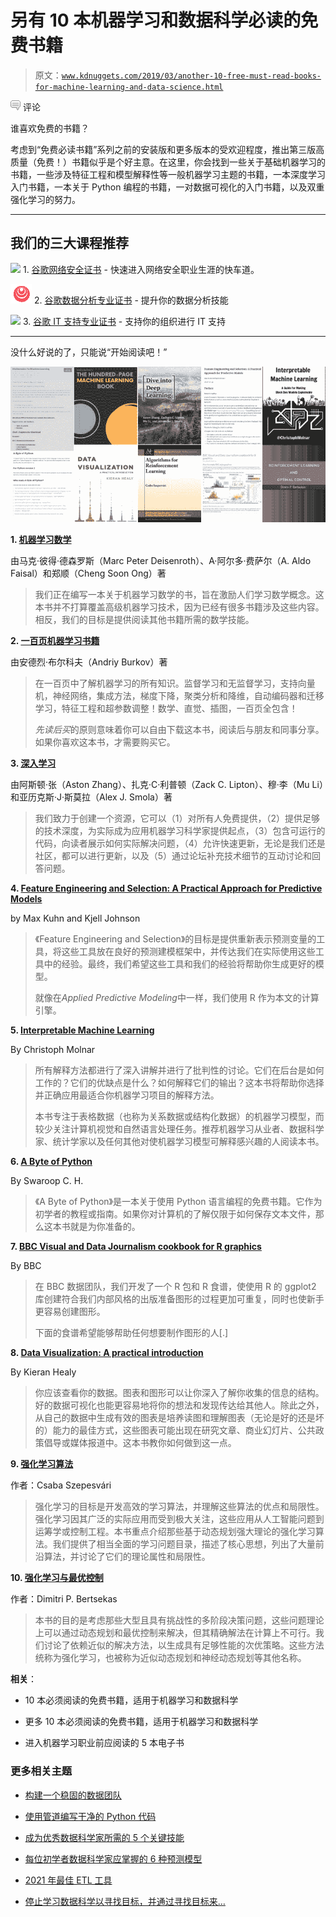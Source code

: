 # 另有 10 本机器学习和数据科学必读的免费书籍

> 原文：[`www.kdnuggets.com/2019/03/another-10-free-must-read-books-for-machine-learning-and-data-science.html`](https://www.kdnuggets.com/2019/03/another-10-free-must-read-books-for-machine-learning-and-data-science.html)

![c](img/3d9c022da2d331bb56691a9617b91b90.png) 评论

谁喜欢免费的书籍？

考虑到“免费必读书籍”系列之前的安装版和更多版本的受欢迎程度，推出第三版高质量（免费！）书籍似乎是个好主意。在这里，你会找到一些关于基础机器学习的书籍，一些涉及特征工程和模型解释性等一般机器学习主题的书籍，一本深度学习入门书籍，一本关于 Python 编程的书籍，一对数据可视化的入门书籍，以及双重强化学习的努力。

* * *

## 我们的三大课程推荐

![](img/0244c01ba9267c002ef39d4907e0b8fb.png) 1\. [谷歌网络安全证书](https://www.kdnuggets.com/google-cybersecurity) - 快速进入网络安全职业生涯的快车道。

![](img/e225c49c3c91745821c8c0368bf04711.png) 2\. [谷歌数据分析专业证书](https://www.kdnuggets.com/google-data-analytics) - 提升你的数据分析技能

![](img/0244c01ba9267c002ef39d4907e0b8fb.png) 3\. [谷歌 IT 支持专业证书](https://www.kdnuggets.com/google-itsupport) - 支持你的组织进行 IT 支持

* * *

没什么好说的了，只能说“开始阅读吧！”

![另外 10 本书](img/b27a3df4ed804dd5b23d090bb219d8a8.png)

**1\. [机器学习数学](https://mml-book.com/)**

由马克·彼得·德森罗斯（Marc Peter Deisenroth）、A·阿尔多·费萨尔（A. Aldo Faisal）和郑顺（Cheng Soon Ong）著

> 我们正在编写一本关于机器学习数学的书，旨在激励人们学习数学概念。这本书并不打算覆盖高级机器学习技术，因为已经有很多书籍涉及这些内容。相反，我们的目标是提供阅读其他书籍所需的数学技能。

**2\. [一百页机器学习书籍](http://themlbook.com/wiki/doku.php)**

由安德烈·布尔科夫（Andriy Burkov）著

> 在一百页中了解机器学习的所有知识。监督学习和无监督学习，支持向量机，神经网络，集成方法，梯度下降，聚类分析和降维，自动编码器和迁移学习，特征工程和超参数调整！数学、直觉、插图，一百页全包含！
> 
> *先读后买*的原则意味着你可以自由下载这本书，阅读后与朋友和同事分享。如果你喜欢这本书，才需要购买它。

**3\. [深入学习](http://d2l.ai/)**

由阿斯顿·张（Aston Zhang）、扎克·C·利普顿（Zack C. Lipton）、穆·李（Mu Li）和亚历克斯·J·斯莫拉（Alex J. Smola）著

> 我们致力于创建一个资源，它可以（1）对所有人免费提供，（2）提供足够的技术深度，为实际成为应用机器学习科学家提供起点，（3）包含可运行的代码，向读者展示如何实际解决问题，（4）允许快速更新，无论是我们还是社区，都可以进行更新，以及（5）通过论坛补充技术细节的互动讨论和回答问题。

**4\. [Feature Engineering and Selection: A Practical Approach for Predictive Models](https://bookdown.org/max/FES/)**

by Max Kuhn and Kjell Johnson

> 《Feature Engineering and Selection》的目标是提供重新表示预测变量的工具，将这些工具放在良好的预测建模框架中，并传达我们在实际使用这些工具中的经验。最终，我们希望这些工具和我们的经验将帮助你生成更好的模型。
> 
> 就像在*Applied Predictive Modeling*中一样，我们使用 R 作为本文的计算引擎。

**5\. [Interpretable Machine Learning](https://christophm.github.io/interpretable-ml-book/)**

By Christoph Molnar

> 所有解释方法都进行了深入讲解并进行了批判性的讨论。它们在后台是如何工作的？它们的优缺点是什么？如何解释它们的输出？这本书将帮助你选择并正确应用最适合你机器学习项目的解释方法。
> 
> 本书专注于表格数据（也称为关系数据或结构化数据）的机器学习模型，而较少关注计算机视觉和自然语言处理任务。推荐机器学习从业者、数据科学家、统计学家以及任何其他对使机器学习模型可解释感兴趣的人阅读本书。

**6\. [A Byte of Python](https://python.swaroopch.com/)**

By Swaroop C. H.

> 《A Byte of Python》是一本关于使用 Python 语言编程的免费书籍。它作为初学者的教程或指南。如果你对计算机的了解仅限于如何保存文本文件，那么这本书就是为你准备的。

**7\. [BBC Visual and Data Journalism cookbook for R graphics](https://bbc.github.io/rcookbook/)**

By BBC

> 在 BBC 数据团队，我们开发了一个 R 包和 R 食谱，使使用 R 的 ggplot2 库创建符合我们内部风格的出版准备图形的过程更加可重复，同时也使新手更容易创建图形。
> 
> 下面的食谱希望能够帮助任何想要制作图形的人[.]

**8\. [Data Visualization: A practical introduction](https://socviz.co/index.html)**

By Kieran Healy

> 你应该查看你的数据。图表和图形可以让你深入了解你收集的信息的结构。好的数据可视化也能更容易地将你的想法和发现传达给其他人。除此之外，从自己的数据中生成有效的图表是培养读图和理解图表（无论是好的还是坏的）能力的最佳方式，这些图表可能出现在研究文章、商业幻灯片、公共政策倡导或媒体报道中。这本书教你如何做到这一点。

**9\. [强化学习算法](https://sites.ualberta.ca/~szepesva/RLBook.html)**

作者：Csaba Szepesvári

> 强化学习的目标是开发高效的学习算法，并理解这些算法的优点和局限性。强化学习因其广泛的实际应用而受到极大关注，这些应用从人工智能问题到运筹学或控制工程。本书重点介绍那些基于动态规划强大理论的强化学习算法。我们提供了相当全面的学习问题目录，描述了核心思想，列出了大量前沿算法，并讨论了它们的理论属性和局限性。

**10\. [强化学习与最优控制](http://web.mit.edu/dimitrib/www/RLbook.html)**

作者：Dimitri P. Bertsekas

> 本书的目的是考虑那些大型且具有挑战性的多阶段决策问题，这些问题理论上可以通过动态规划和最优控制来解决，但其精确解法在计算上不可行。我们讨论了依赖近似的解决方法，以生成具有足够性能的次优策略。这些方法统称为强化学习，也被称为近似动态规划和神经动态规划等其他名称。

**相关**：

+   10 本必须阅读的免费书籍，适用于机器学习和数据科学

+   更多 10 本必须阅读的免费书籍，适用于机器学习和数据科学

+   进入机器学习职业前应阅读的 5 本电子书

### 更多相关主题

+   [构建一个稳固的数据团队](https://www.kdnuggets.com/2021/12/build-solid-data-team.html)

+   [使用管道编写干净的 Python 代码](https://www.kdnuggets.com/2021/12/write-clean-python-code-pipes.html)

+   [成为优秀数据科学家所需的 5 个关键技能](https://www.kdnuggets.com/2021/12/5-key-skills-needed-become-great-data-scientist.html)

+   [每位初学者数据科学家应掌握的 6 种预测模型](https://www.kdnuggets.com/2021/12/6-predictive-models-every-beginner-data-scientist-master.html)

+   [2021 年最佳 ETL 工具](https://www.kdnuggets.com/2021/12/mozart-best-etl-tools-2021.html)

+   [停止学习数据科学以寻找目标，并通过寻找目标来…](https://www.kdnuggets.com/2021/12/stop-learning-data-science-find-purpose.html)
